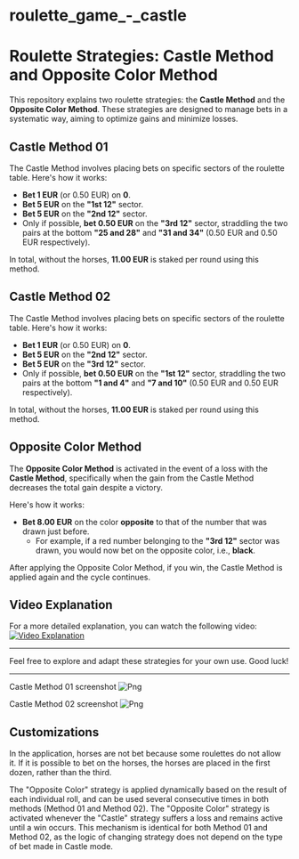 # roulette_game_-_castle
# Roulette Strategies: Castle Method and Opposite Color Method

This repository explains two roulette strategies: the **Castle Method** and the **Opposite Color Method**. These strategies are designed to manage bets in a systematic way, aiming to optimize gains and minimize losses.

## Castle Method 01

The Castle Method involves placing bets on specific sectors of the roulette table. Here's how it works:

- **Bet 1 EUR** (or 0.50 EUR) on **0**.
- **Bet 5 EUR** on the **"1st 12"** sector.
- **Bet 5 EUR** on the **"2nd 12"** sector.
- Only if possible, **bet 0.50 EUR** on the **"3rd 12"** sector, straddling the two pairs at the bottom **"25 and 28"** and **"31 and 34"** (0.50 EUR and 0.50 EUR respectively).

In total, without the horses, **11.00 EUR** is staked per round using this method.

## Castle Method 02

The Castle Method involves placing bets on specific sectors of the roulette table. Here's how it works:

- **Bet 1 EUR** (or 0.50 EUR) on **0**.
- **Bet 5 EUR** on the **"2nd 12"** sector.
- **Bet 5 EUR** on the **"3rd 12"** sector.
- Only if possible, **bet 0.50 EUR** on the **"1st 12"** sector, straddling the two pairs at the bottom **"1 and 4"** and **"7 and 10"** (0.50 EUR and 0.50 EUR respectively).

In total, without the horses, **11.00 EUR** is staked per round using this method.

## Opposite Color Method

The **Opposite Color Method** is activated in the event of a loss with the **Castle Method**, specifically when the gain from the Castle Method decreases the total gain despite a victory.

Here's how it works:

- **Bet 8.00 EUR** on the color **opposite** to that of the number that was drawn just before. 
  - For example, if a red number belonging to the **"3rd 12"** sector was drawn, you would now bet on the opposite color, i.e., **black**.

After applying the Opposite Color Method, if you win, the Castle Method is applied again and the cycle continues.

## Video Explanation

For a more detailed explanation, you can watch the following video:  
[![Video Explanation](https://img.youtube.com/vi/VPmbUqGtrOY/0.jpg)](https://www.youtube.com/watch?v=VPmbUqGtrOY)

---

Feel free to explore and adapt these strategies for your own use. Good luck!

---

Castle Method 01 screenshot
![Png](https://i.ibb.co/q3ZpSYDj/Immagine-2025-04-10-222432.png)

Castle Method 02 screenshot
![Png](https://i.ibb.co/qLkmshhP/Immagine-2025-04-16-234336.png)

## Customizations

In the application, horses are not bet because some roulettes do not allow it.
If it is possible to bet on the horses, the horses are placed in the first dozen, rather than the third.

The "Opposite Color" strategy is applied dynamically based on the result of each individual roll, and can be used several consecutive times in both methods (Method 01 and Method 02).
The "Opposite Color" strategy is activated whenever the "Castle" strategy suffers a loss and remains active until a win occurs. This mechanism is identical for both Method 01 and Method 02, as the logic of changing strategy does not depend on the type of bet made in Castle mode.
